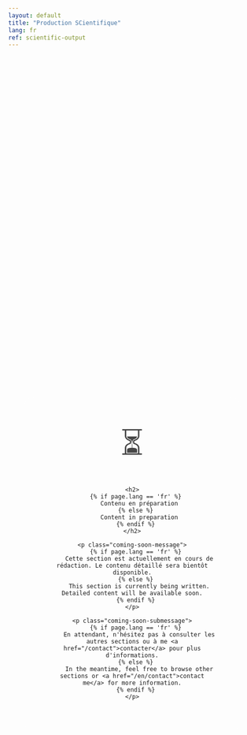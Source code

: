 ```yaml
---
layout: default
title: "Production SCientifique"
lang: fr                  
ref: scientific-output
---
```


<div class="coming-soon-container">
  <div class="coming-soon-content">
    <div class="coming-soon-icon">⏳</div>
    
    <h2>
      {% if page.lang == 'fr' %}
        Contenu en préparation
      {% else %}
        Content in preparation
      {% endif %}
    </h2>
    
    <p class="coming-soon-message">
      {% if page.lang == 'fr' %}
        Cette section est actuellement en cours de rédaction. Le contenu détaillé sera bientôt disponible.
      {% else %}
        This section is currently being written. Detailed content will be available soon.
      {% endif %}
    </p>
    
    <p class="coming-soon-submessage">
      {% if page.lang == 'fr' %}
        En attendant, n'hésitez pas à consulter les autres sections ou à me <a href="/contact">contacter</a> pour plus d'informations.
      {% else %}
        In the meantime, feel free to browse other sections or <a href="/en/contact">contact me</a> for more information.
      {% endif %}
    </p>
  </div>
</div>

<style>
.coming-soon-container {
  display: flex;
  justify-content: center;
  align-items: center;
  min-height: 50vh;
  text-align: center;
  padding: 2rem;
}

.coming-soon-content {
  max-width: 600px;
  padding: 3rem;
  background: rgba(255, 255, 255, 0.05);
  border-radius: 20px;
  border: 1px solid rgba(255, 255, 255, 0.1);
}

.coming-soon-icon {
  font-size: 4rem;
  margin-bottom: 1.5rem;
  opacity: 0.8;
}

.coming-soon-content h2 {
  color: #3498db;
  margin-bottom: 1.5rem;
  font-size: 2rem;
}

.coming-soon-message {
  font-size: 1.1rem;
  margin-bottom: 1rem;
  line-height: 1.6;
}

.coming-soon-submessage {
  font-size: 0.9rem;
  opacity: 0.8;
  line-height: 1.5;
}

.coming-soon-submessage a {
  color: #3498db;
  text-decoration: none;
}

.coming-soon-submessage a:hover {
  text-decoration: underline;
}

@media (max-width: 768px) {
  .coming-soon-content {
    padding: 2rem;
  }
  
  .coming-soon-icon {
    font-size: 3rem;
  }
  
  .coming-soon-content h2 {
    font-size: 1.5rem;
  }
}
</style>
